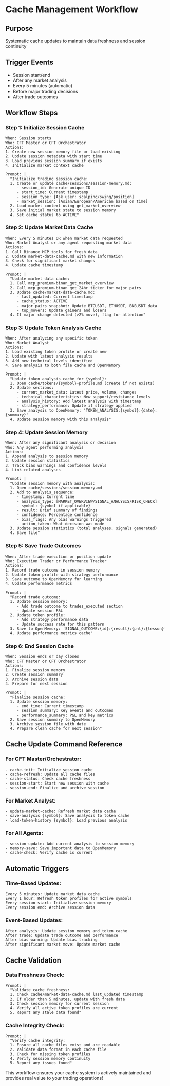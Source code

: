 # Cache Management Workflow

## Purpose
Systematic cache updates to maintain data freshness and session continuity

## Trigger Events
- Session start/end
- After any market analysis
- Every 5 minutes (automatic)
- Before major trading decisions
- After trade outcomes

## Workflow Steps

### Step 1: Initialize Session Cache
```
When: Session starts
Who: CFT Master or CFT Orchestrator
Actions:
1. Create new session memory file or load existing
2. Update session metadata with start time
3. Load previous session summary if exists
4. Initialize market context cache

Prompt: |
  "Initialize trading session cache:
  1. Create or update cache/sessions/session-memory.md:
     - session_id: Generate unique ID
     - start_time: Current timestamp
     - session_type: [Ask user: scalping/swing/position]
     - market_session: [Asian/European/American based on time]
  2. Load market context using get_market_overview
  3. Save initial market state to session memory
  4. Set cache status to ACTIVE"
```

### Step 2: Update Market Data Cache
```
When: Every 5 minutes OR when market data requested
Who: Market Analyst or any agent requesting market data
Actions:
1. Call Binance MCP tools for fresh data
2. Update market-data-cache.md with new information
3. Check for significant market changes
4. Update cache timestamp

Prompt: |
  "Update market data cache:
  1. Call mcp_premium-binan_get_market_overview
  2. Call mcp_premium-binan_get_24hr_ticker for major pairs
  3. Update cache/market-data-cache.md:
     - last_updated: Current timestamp
     - cache_status: ACTIVE
     - major_pairs_snapshot: Update BTCUSDT, ETHUSDT, BNBUSDT data
     - top_movers: Update gainers and losers
  4. If major change detected (>2% move), flag for attention"
```

### Step 3: Update Token Analysis Cache
```
When: After analyzing any specific token
Who: Market Analyst
Actions:
1. Load existing token profile or create new
2. Update with latest analysis results
3. Add new technical levels identified
4. Save analysis to both file cache and OpenMemory

Prompt: |
  "Update token analysis cache for {symbol}:
  1. Open cache/tokens/{symbol}-profile.md (create if not exists)
  2. Update sections:
     - current_market_data: Latest price, volume, changes
     - technical_characteristics: New support/resistance levels
     - analysis_history: Add latest analysis with timestamp
     - strategy_performance: Update if strategy applied
  3. Save analysis to OpenMemory: 'TOKEN_ANALYSIS:{symbol}:{date}:{summary}'
  4. Update session memory with this analysis"
```

### Step 4: Update Session Memory
```
When: After any significant analysis or decision
Who: Any agent performing analysis
Actions:
1. Append analysis to session memory
2. Update session statistics
3. Track bias warnings and confidence levels
4. Link related analyses

Prompt: |
  "Update session memory with analysis:
  1. Open cache/sessions/session-memory.md
  2. Add to analysis_sequence:
     - timestamp: Current time
     - analysis_type: [MARKET_OVERVIEW/SIGNAL_ANALYSIS/RISK_CHECK]
     - symbol: {symbol if applicable}
     - result: Brief summary of findings
     - confidence: Percentage confidence
     - bias_flags: Any bias warnings triggered
     - action_taken: What decision was made
  3. Update session statistics (total analyses, signals generated)
  4. Save file"
```

### Step 5: Save Trade Outcomes
```
When: After trade execution or position update
Who: Execution Trader or Performance Tracker
Actions:
1. Record trade outcome in session memory
2. Update token profile with strategy performance
3. Save outcome to OpenMemory for learning
4. Update performance metrics

Prompt: |
  "Record trade outcome:
  1. Update session memory:
     - Add trade outcome to trades_executed section
     - Update session P&L
  2. Update token profile:
     - Add strategy performance data
     - Update success rate for this pattern
  3. Save to OpenMemory: 'SIGNAL_OUTCOME:{id}:{result}:{pnl}:{lesson}'
  4. Update performance metrics cache"
```

### Step 6: End Session Cache
```
When: Session ends or day closes
Who: CFT Master or CFT Orchestrator
Actions:
1. Finalize session memory
2. Create session summary
3. Archive session data
4. Prepare for next session

Prompt: |
  "Finalize session cache:
  1. Update session memory:
     - end_time: Current timestamp
     - session_summary: Key events and outcomes
     - performance_summary: P&L and key metrics
  2. Save session summary to OpenMemory
  3. Archive session file with date
  4. Prepare clean cache for next session"
```

## Cache Update Command Reference

### For CFT Master/Orchestrator:
```
- cache-init: Initialize session cache
- cache-refresh: Update all cache files
- cache-status: Check cache freshness
- session-start: Start new session with cache
- session-end: Finalize and archive session
```

### For Market Analyst:
```
- update-market-cache: Refresh market data cache
- save-analysis {symbol}: Save analysis to token cache
- load-token-history {symbol}: Load previous analysis
```

### For All Agents:
```
- session-update: Add current analysis to session memory
- memory-save: Save important data to OpenMemory
- cache-check: Verify cache is current
```

## Automatic Triggers

### Time-Based Updates:
```
Every 5 minutes: Update market data cache
Every 1 hour: Refresh token profiles for active symbols
Every session start: Initialize session memory
Every session end: Archive session data
```

### Event-Based Updates:
```
After analysis: Update session memory and token cache
After trade: Update trade outcome and performance
After bias warning: Update bias tracking
After significant market move: Update market cache
```

## Cache Validation

### Data Freshness Check:
```
Prompt: |
  "Validate cache freshness:
  1. Check cache/market-data-cache.md last_updated timestamp
  2. If older than 5 minutes, update with fresh data
  3. Check session memory for current session
  4. Verify all active token profiles are current
  5. Report any stale data found"
```

### Cache Integrity Check:
```
Prompt: |
  "Verify cache integrity:
  1. Ensure all cache files exist and are readable
  2. Validate data format in each cache file
  3. Check for missing token profiles
  4. Verify session memory continuity
  5. Report any issues found"
```

This workflow ensures your cache system is actively maintained and provides real value to your trading operations!
